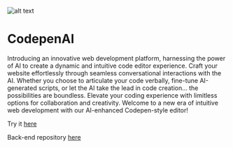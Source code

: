 ![alt text](https://github.com/Connectslide121/codepen-ai/blob/master/Connect_banner_github.png)

# CodepenAI

Introducing an innovative web development platform, harnessing the power of AI to create a dynamic and intuitive code editor experience. Craft your website effortlessly through seamless conversational interactions with the AI. Whether you choose to articulate your code verbally, fine-tune AI-generated scripts, or let the AI take the lead in code creation... the possibilities are boundless. Elevate your coding experience with limitless options for collaboration and creativity. Welcome to a new era of intuitive web development with our AI-enhanced Codepen-style editor!

Try it [here](https://connectslide121.github.io/codepen-ai/)

Back-end repository [here](https://github.com/Connectslide121/CodepenAI-API)
